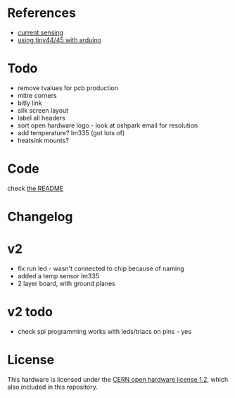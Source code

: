 # References

* [current sensing](http://openenergymonitor.org/emon/buildingblocks/ct-sensors-interface)
* [using tiny44/45 with arduino](http://highlowtech.org/?p=1695)

# Todo

* remove tvalues for pcb production
* mitre corners
* bitly link
* silk screen layout
* label all headers
* sort open hardware logo - look at oshpark email for resolution
* add temperature? lm335 (got lots of)
* heatsink mounts?

# Code

check [the README](code/README.md)

# Changelog

# v2 

* fix run led - wasn't connected to chip because of naming
* added a temp sensor lm335
* 2 layer board, with ground planes

# v2 todo

* check spi programming works with leds/triacs on pins - yes

# License

This hardware is licensed under the [CERN open hardware license 1.2](http://www.ohwr.org/attachments/2388/cern_ohl_v_1_2.txt), which also included in this repository.
